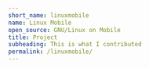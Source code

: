 ```yaml
---
short_name: linuxmobile
name: Linux Mobile
open_source: GNU/Linux on Mobile
title: Project
subheading: This is what I contributed
permalink: /linuxmobile/
---
```

